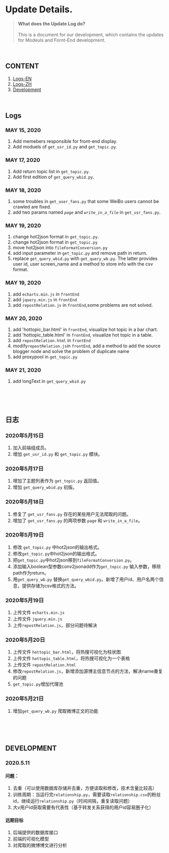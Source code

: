 # Update Details.
> **What does the Update Log do?**
> <br><br>
> This is a document for our development, which contains the updates for Modeuls and Fornt-End development.

<br>

## CONTENT
1. [Logs-EN](##Logs)
2. [Logs-ZH](##日志)
3. [Development](##DEVELOPMENT)

<br>

## Logs
### MAY 15, 2020
1. Add memebers responsible for front-end display.
2. Add moduels of `get_usr_id.py` and `get_topic.py`.

### MAY 17, 2020

1. Add return topic list in `get_topic.py`.
2. Add first edition of `get_query_wbid.py`.

### MAY 18, 2020
1. some troubles in `get_user_fans.py` that some WeiBo users cannot be crawled are fixed.
2. add two params named *`page`* and *`write_in_a_file`* in `get_usr_fans.py`.

### MAY 19, 2020

1. change hot2json format in `get_topic.py`.
1. change hot2json format in `get_topic.py`  
2. move hot2json  into `fileFormatConversion.py`
3. add input parameter in  `get_topic.py`  and remove path in return.
4. replace `get_query_wbid.py` with `get_query_wb.py`. The latter provides user id, user screen_name and a method to store info with the csv format.

### MAY 19, 2020
1. add `echarts.min.js` in `frontEnd`
2. add `jquery.min.js` in `frontEnd`
3. add `repostRelation.js` in `frontEnd`,some problems are not solved.

### MAY 20, 2020
1. add 'hottopic_bar.html' in `frontEnd`, visualize hot topic in a bar chart.
2. add 'hottopic_table.html' in `frontEnd`, visualize hot topic in a table.
3. add `repostRelation.html` in `frontEnd`
4. modify`repostRelation.js`in `frontEnd`, add a method to add the source blogger node and solve the problem of duplicate name
5. add proxypool in `get_topic.py`

### MAY 21, 2020

1. add longText in `get_query_wbid.py`

<br><br><br>


## 日志
### 2020年5月15日
1. 加入前端组成员。
2. 增加 `get_usr_id.py` 和 `get_topic.py` 模块。

### 2020年5月17日

1. 增加了主题列表作为 `get_topic.py` 返回值。
2. 增加 `get_query_wbid.py` 初版。

### 2020年5月18日

1. 修复了 `get_usr_fans.py` 存在的某些用户无法爬取的问题。
2. 增加了 `get_usr_fans.py` 的两项参数 `page` 和 `write_in_a_file`。

### 2020年5月19日

1. 修改 `get_topic.py` 中hot2json的输出格式。
1. 修改`get_topic.py`中hot2json的输出格式。
2. 把`get_topic.py`中hot2json移到`fileFormatConversion.py`。
3. 添加输入boolean型参数conv2jsonadd作为`get_topic.py`  输入参数，移除path作为return。
4. 用`get_query_wb.py` 替换`get_query_wbid.py`。新增了用户id、用户名两个信息，提供存储为csv格式的方法。

### 2020年5月19日

1. 上传文件 `echarts.min.js` 
2. 上传文件 `jquery.min.js` 
3. 上传`repostRelation.js`，部分问题待解决

### 2020年5月20日

1. 上传文件 `hottopic_bar.html`，将热搜可视化为柱状图
2. 上传文件 `hottopic_table.html`，将热搜可视化为一个表格
3. 上传文件 `repostRelation.html`
4. 修改`repostRelation.js`，新增添加源博主信息节点的方法，解决name重复的问题
5. `get_topic.py`增加代理池

### 2020年5月21日

1. 增加`get_query_wb.py` 爬取微博正文的功能

<br><br><br>

## DEVELOPMENT

### 2020.5.11
#### 问题：
1. 去重（可以使用数据库存储并去重，方便读取和修改，技术含量比较高）
2. 训练周期：当运行完`relationship.py`，需要读取`relationship.csv`的粉丝id，继续运行`relationship.py`（时间间隔，重复读取问题）
3. 大v用户id获取需要有代表性（基于转发关系获得的用户id容易圈子化）

#### 远期目标
1. 后端提供的数据库接口
2. 前端的可视化模型
3. 对爬取的微博博文进行分析
